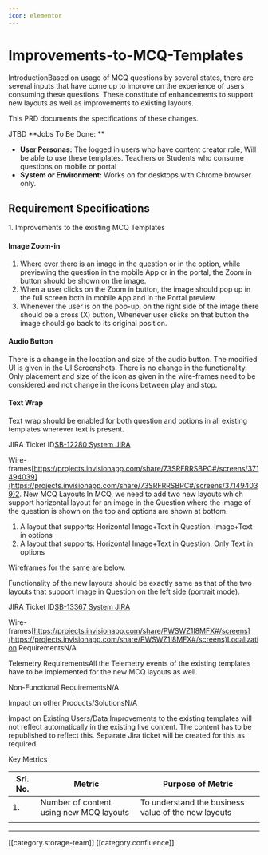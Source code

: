 ```yaml
---
icon: elementor
---
```


# Improvements-to-MCQ-Templates

IntroductionBased on usage of MCQ questions by several states, there are several inputs that have come up to improve on the experience of users consuming these questions. These constitute of enhancements to support new layouts as well as improvements to existing layouts.

This PRD documents the specifications of these changes.

JTBD \*\*Jobs To Be Done: \*\*

* **User Personas:** The logged in users who have content creator role, Will be able to use these templates. Teachers or Students who consume questions on mobile or portal
* **System or Environment:**  Works on for desktops with Chrome browser only.

## Requirement Specifications&#x20;

1\. Improvements to the existing MCQ Templates

#### Image Zoom-in&#x20;

1. Where ever there is an image in the question or in the option, while previewing the question in the mobile App or in the portal, the Zoom in button should be shown on the image.
2. When a user clicks on the Zoom in button, the image should pop up in the full screen both in mobile App and in the Portal preview.
3. Whenever the user is on the pop-up,  on the right side of the image there should be a cross (X) button, Whenever user clicks on that button the image should go back to its original position.

#### Audio Button

There is a change in the location and size of the audio button. The modified UI is given in the UI Screenshots. There is no change in the functionality. Only placement and size of the icon as given in the wire-frames need to be considered and not change in the icons between play and stop.

#### Text Wrap

Text wrap should be enabled for both question and options in all existing templates wherever text is present.

JIRA Ticket ID[SB-12280 System JIRA](https://browse/SB-12280)

Wire-frames[https://projects.invisionapp.com/share/73SRFRRSBPC#/screens/371494039](https://projects.invisionapp.com/share/73SRFRRSBPC#/screens/371494039)2. New MCQ Layouts In MCQ, we need to add two new layouts which support horizontal layout for an image in the Question where the image of the question is shown on the top and options are shown at bottom.

1. A layout that supports: Horizontal Image+Text in Question. Image+Text in options
2. A layout that supports: Horizontal Image+Text in Question. Only Text in options

Wireframes for the same are below.

Functionality of the new layouts should be exactly same as that of the two layouts that support Image in Question on the left side (portrait mode).

JIRA Ticket ID[SB-13367 System JIRA](https://browse/SB-13367)

Wire-frames[https://projects.invisionapp.com/share/PWSWZ1I8MFX#/screens](https://projects.invisionapp.com/share/PWSWZ1I8MFX#/screens)Localization RequirementsN/A

Telemetry RequirementsAll the Telemetry events of the existing templates have to be implemented for the new MCQ layouts as well.

Non-Functional RequirementsN/A

Impact on other Products/SolutionsN/A

Impact on Existing Users/Data Improvements to the existing templates will not reflect automatically in the existing live content. The content has to be republished to reflect this. Separate Jira ticket will be created for this as required.&#x20;

Key Metrics

| Srl. No. | Metric                                  | Purpose of Metric                                   |
| -------- | --------------------------------------- | --------------------------------------------------- |
| 1.       | Number of content using new MCQ layouts | To understand the business value of the new layouts |
|          |                                         |                                                     |

***

\[\[category.storage-team]] \[\[category.confluence]]
